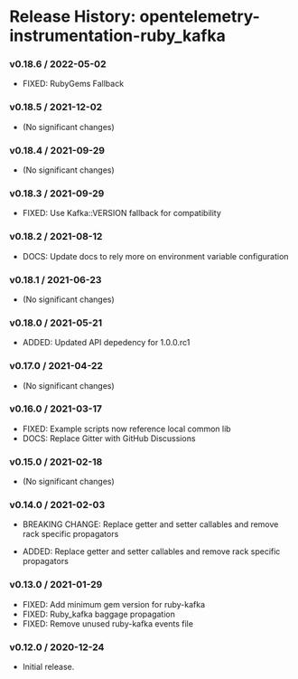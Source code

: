 # Release History: opentelemetry-instrumentation-ruby_kafka

### v0.18.6 / 2022-05-02

* FIXED: RubyGems Fallback 

### v0.18.5 / 2021-12-02

* (No significant changes)

### v0.18.4 / 2021-09-29

* (No significant changes)

### v0.18.3 / 2021-09-29

* FIXED: Use Kafka::VERSION fallback for compatibility 

### v0.18.2 / 2021-08-12

* DOCS: Update docs to rely more on environment variable configuration 

### v0.18.1 / 2021-06-23

* (No significant changes)

### v0.18.0 / 2021-05-21

* ADDED: Updated API depedency for 1.0.0.rc1

### v0.17.0 / 2021-04-22

* (No significant changes)

### v0.16.0 / 2021-03-17

* FIXED: Example scripts now reference local common lib
* DOCS: Replace Gitter with GitHub Discussions

### v0.15.0 / 2021-02-18

* (No significant changes)

### v0.14.0 / 2021-02-03

* BREAKING CHANGE: Replace getter and setter callables and remove rack specific propagators

* ADDED: Replace getter and setter callables and remove rack specific propagators

### v0.13.0 / 2021-01-29

* FIXED: Add minimum gem version for ruby-kafka
* FIXED: Ruby_kafka baggage propagation
* FIXED: Remove unused ruby-kafka events file

### v0.12.0 / 2020-12-24

* Initial release.
